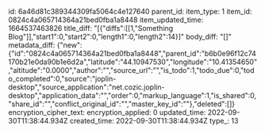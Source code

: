 id: 6a46d81c389344309fa5064c4e127640
parent_id: 
item_type: 1
item_id: 0824c4a065714364a21bed0fba1a8448
item_updated_time: 1664537463826
title_diff: "[{\"diffs\":[[1,\"Something Blog\"]],\"start1\":0,\"start2\":0,\"length1\":0,\"length2\":14}]"
body_diff: "[]"
metadata_diff: {"new":{"id":"0824c4a065714364a21bed0fba1a8448","parent_id":"b6b0e96f12c74170b21e0da90b1e6d2a","latitude":"44.10947530","longitude":"10.41354650","altitude":"0.0000","author":"","source_url":"","is_todo":1,"todo_due":0,"todo_completed":0,"source":"joplin-desktop","source_application":"net.cozic.joplin-desktop","application_data":"","order":0,"markup_language":1,"is_shared":0,"share_id":"","conflict_original_id":"","master_key_id":""},"deleted":[]}
encryption_cipher_text: 
encryption_applied: 0
updated_time: 2022-09-30T11:38:44.934Z
created_time: 2022-09-30T11:38:44.934Z
type_: 13